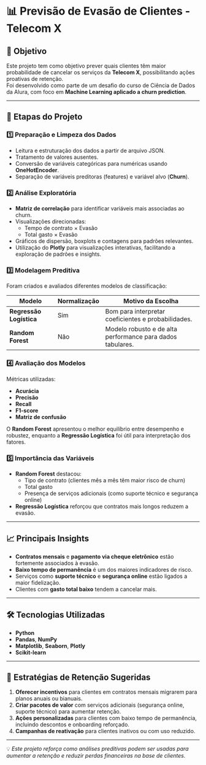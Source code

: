 # 📊 Previsão de Evasão de Clientes - Telecom X

## 📌 Objetivo
Este projeto tem como objetivo prever quais clientes têm maior probabilidade de cancelar os serviços da **Telecom X**, possibilitando ações proativas de retenção.  
Foi desenvolvido como parte de um desafio do curso de Ciência de Dados da Alura, com foco em **Machine Learning aplicado a churn prediction**.

---

## 📂 Etapas do Projeto

### 1️⃣ Preparação e Limpeza dos Dados
- Leitura e estruturação dos dados a partir de arquivo JSON.
- Tratamento de valores ausentes.
- Conversão de variáveis categóricas para numéricas usando **OneHotEncoder**.
- Separação de variáveis preditoras (features) e variável alvo (**Churn**).

### 2️⃣ Análise Exploratória
- **Matriz de correlação** para identificar variáveis mais associadas ao churn.
- Visualizações direcionadas:
  - Tempo de contrato × Evasão
  - Total gasto × Evasão
- Gráficos de dispersão, boxplots e contagens para padrões relevantes.
- Utilização do **Plotly** para visualizações interativas, facilitando a exploração de padrões e insights.

### 3️⃣ Modelagem Preditiva
Foram criados e avaliados diferentes modelos de classificação:

| Modelo | Normalização | Motivo da Escolha |
|--------|--------------|-------------------|
| **Regressão Logística** | Sim | Bom para interpretar coeficientes e probabilidades. |
| **Random Forest** | Não | Modelo robusto e de alta performance para dados tabulares. |

### 4️⃣ Avaliação dos Modelos
Métricas utilizadas:
- **Acurácia**
- **Precisão**
- **Recall**
- **F1-score**
- **Matriz de confusão**

O **Random Forest** apresentou o melhor equilíbrio entre desempenho e robustez, enquanto a **Regressão Logística** foi útil para interpretação dos fatores.

### 5️⃣ Importância das Variáveis
- **Random Forest** destacou:  
  - Tipo de contrato (clientes mês a mês têm maior risco de churn)  
  - Total gasto  
  - Presença de serviços adicionais (como suporte técnico e segurança online)  
- **Regressão Logística** reforçou que contratos mais longos reduzem a evasão.

---

## 📈 Principais Insights
- **Contratos mensais** e **pagamento via cheque eletrônico** estão fortemente associados à evasão.
- **Baixo tempo de permanência** é um dos maiores indicadores de risco.
- Serviços como **suporte técnico** e **segurança online** estão ligados a maior fidelização.
- Clientes com **gasto total baixo** tendem a cancelar mais.

---

## 🛠 Tecnologias Utilizadas
- **Python**
- **Pandas**, **NumPy**
- **Matplotlib**, **Seaborn**, **Plotly**
- **Scikit-learn**

---

## 🚀 Estratégias de Retenção Sugeridas
1. **Oferecer incentivos** para clientes em contratos mensais migrarem para planos anuais ou bianuais.  
2. **Criar pacotes de valor** com serviços adicionais (segurança online, suporte técnico) para aumentar retenção.  
3. **Ações personalizadas** para clientes com baixo tempo de permanência, incluindo descontos e onboarding reforçado.  
4. **Campanhas de reativação** para clientes inativos ou com uso reduzido.  

---

💡 *Este projeto reforça como análises preditivas podem ser usadas para aumentar a retenção e reduzir perdas financeiras na base de clientes.*
